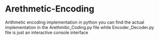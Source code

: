 # Arethmetic-Encoding
Arithmetic  encoding implementation in python 
you can find the actual implementation in the Arethmitic_Coding.py file while Encoder_Decoder.py file is just an interactive console interface 
